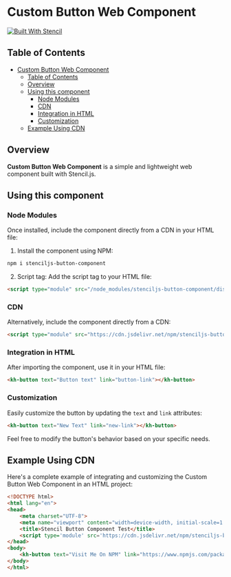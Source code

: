 # Custom Button Web Component

[![Built With Stencil](https://img.shields.io/badge/-Built%20With%20Stencil-16161d.svg?logo=data%3Aimage%2Fsvg%2Bxml%3Bbase64%2CPD94bWwgdmVyc2lvbj0iMS4wIiBlbmNvZGluZz0idXRmLTgiPz4KPCEtLSBHZW5lcmF0b3I6IEFkb2JlIElsbHVzdHJhdG9yIDE5LjIuMSwgU1ZHIEV4cG9ydCBQbHVnLUluIC4gU1ZHIFZlcnNpb246IDYuMDAgQnVpbGQgMCkgIC0tPgo8c3ZnIHZlcnNpb249IjEuMSIgaWQ9IkxheWVyXzEiIHhtbG5zPSJodHRwOi8vd3d3LnczLm9yZy8yMDAwL3N2ZyIgeG1sbnM6eGxpbms9Imh0dHA6Ly93d3cudzMub3JnLzE5OTkveGxpbmsiIHg9IjBweCIgeT0iMHB4IgoJIHZpZXdCb3g9IjAgMCA1MTIgNTEyIiBzdHlsZT0iZW5hYmxlLWJhY2tncm91bmQ6bmV3IDAgMCA1MTIgNTEyOyIgeG1sOnNwYWNlPSJwcmVzZXJ2ZSI%2BCjxzdHlsZSB0eXBlPSJ0ZXh0L2NzcyI%2BCgkuc3Qwe2ZpbGw6I0ZGRkZGRjt9Cjwvc3R5bGU%2BCjxwYXRoIGNsYXNzPSJzdDAiIGQ9Ik00MjQuNywzNzMuOWMwLDM3LjYtNTUuMSw2OC42LTkyLjcsNjguNkgxODAuNGMtMzcuOSwwLTkyLjctMzAuNy05Mi43LTY4LjZ2LTMuNmgzMzYuOVYzNzMuOXoiLz4KPHBhdGggY2xhc3M9InN0MCIgZD0iTTQyNC43LDI5Mi4xSDE4MC40Yy0zNy42LDAtOTIuNy0zMS05Mi43LTY4LjZ2LTMuNkgzMzJjMzcuNiwwLDkyLjcsMzEsOTIuNyw2OC42VjI5Mi4xeiIvPgo8cGF0aCBjbGFzcz0ic3QwIiBkPSJNNDI0LjcsMTQxLjdIODcuN3YtMy42YzAtMzcuNiw1NC44LTY4LjYsOTIuNy02OC42SDMzMmMzNy45LDAsOTIuNywzMC43LDkyLjcsNjguNlYxNDEuN3oiLz4KPC9zdmc%2BCg%3D%3D&colorA=16161d&style=flat-square)](https://stenciljs.com)

## Table of Contents

- [Custom Button Web Component](#custom-button-web-component)
  - [Table of Contents](#table-of-contents)
  - [Overview](#overview)
  - [Using this component](#using-this-component)
    - [Node Modules](#node-modules)
    - [CDN](#cdn)
    - [Integration in HTML](#integration-in-html)
    - [Customization](#customization)
  - [Example Using CDN](#example-using-cdn)

## Overview

**Custom Button Web Component** is a simple and lightweight web component built with Stencil.js.

## Using this component

### Node Modules

Once installed, include the component directly from a CDN in your HTML file:

1. Install the component using NPM:

```bash
npm i stenciljs-button-component
```

2. Script tag: Add the script tag to your HTML file:

```html
<script type="module" src="/node_modules/stenciljs-button-component/dist/stenciljs-button-component/stenciljs-button-component.esm.js"></script>
```

### CDN

Alternatively, include the component directly from a CDN:

```html
<script type="module" src="https://cdn.jsdelivr.net/npm/stenciljs-button-component@0.1.1/dist/stenciljs-button-component/stenciljs-button-component.esm.js"></script>
```

### Integration in HTML

After importing the component, use it in your HTML file:

```html
<kh-button text="Button text" link="button-link"></kh-button>
```

### Customization

Easily customize the button by updating the `text` and `link` attributes:

```html
<kh-button text="New Text" link="new-link"></kh-button>
```

Feel free to modify the button's behavior based on your specific needs.

## Example Using CDN

Here's a complete example of integrating and customizing the Custom Button Web Component in an HTML project:

```html
<!DOCTYPE html>
<html lang="en">
<head>
    <meta charset="UTF-8">
    <meta name="viewport" content="width=device-width, initial-scale=1.0">
    <title>Stencil Button Component Test</title>
    <script type='module' src='https://cdn.jsdelivr.net/npm/stenciljs-button-component@0.1.1/dist/stenciljs-button-component/stenciljs-button-component.esm.js'></script>
</head>
<body>
    <kh-button text="Visit Me On NPM" link="https://www.npmjs.com/package/stenciljs-button-component"></kh-button>
</body>
</html>
```